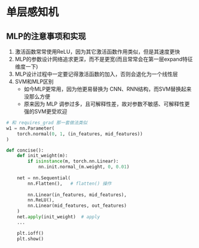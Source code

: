 # 单层感知机

## MLP的注意事项和实现

1. 激活函数常常使用ReLU，因为其它激活函数作用类似，但是其速度更快
2. MLP的参数设计网络追求更深，而不是更宽(而且常常会在第一层expand特征维度一下)
3. MLP设计过程中一定要记得激活函数的加入，否则会退化为一个线性层
4. SVM和MLP区别
   - 如今MLP更常用，因为他更易替换为 CNN、RNN结构，而SVM替换起来没那么方便
   - 原来因为 MLP 调参过多，且可解释性差，故对参数不敏感、可解释性更强的SVM更受欢迎

```python
# 和 requires_grad 那一套做法类似
w1 = nn.Parameter(
    torch.normal(0, 1, (in_features, mid_features))
)

def concise():
    def init_weight(m):
        if isinstance(m, torch.nn.Linear):
            nn.init.normal_(m.weight, 0, 0.01)
        
    net = nn.Sequential(
        nn.Flatten(),   # flatten() 操作
        
        nn.Linear(in_features, mid_features),
        nn.ReLU(),
        nn.Linear(mid_features, out_features)
    )
    net.apply(init_weight)  # apply
    ...

    plt.ioff()
    plt.show()
```



